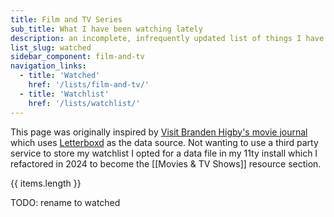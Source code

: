 ```yaml
---
title: Film and TV Series
sub_title: What I have been watching lately
description: an incomplete, infrequently updated list of things I have watched
list_slug: watched
sidebar_component: film-and-tv
navigation_links:
  - title: 'Watched'
    href: '/lists/film-and-tv/'
  - title: 'Watchlist'
    href: '/lists/watchlist/'
---
```


This page was originally inspired by [Visit Branden Higby's movie journal](https://www.higby.io/movie-journal/) which uses [Letterboxd](https://letterboxd.com/) as the data source. Not wanting to use a third party service to store my watchlist I opted for a data file in my 11ty install which I refactored in 2024 to become the [[Movies & TV Shows]] resource section.

{{ items.length }}

TODO: rename to watched
